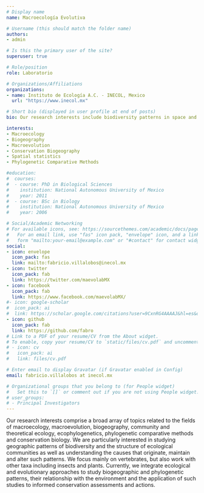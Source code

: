 ```yaml
---
# Display name
name: Macroecología Evolutiva

# Username (this should match the folder name)
authors:
- admin

# Is this the primary user of the site?
superuser: true

# Role/position
role: Laboratorio

# Organizations/Affiliations
organizations:
- name: Instituto de Ecología A.C. - INECOL, Mexico
  url: "https://www.inecol.mx"

# Short bio (displayed in user profile at end of posts)
bio: Our research interests include biodiversity patterns in space and time.

interests:
- Macroecology
- Biogeography
- Macroevolution
- Conservation Biogeography
- Spatial statistics
- Phylogenetic Comparative Methods

#education:
#  courses:
#  - course: PhD in Biological Sciences
#    institution: National Autonomous University of Mexico
#    year: 2011
#  - course: BSc in Biology
#    institution: National Autonomous University of Mexico
#    year: 2006

# Social/Academic Networking
# For available icons, see: https://sourcethemes.com/academic/docs/page-builder/#icons
#   For an email link, use "fas" icon pack, "envelope" icon, and a link in the
#   form "mailto:your-email@example.com" or "#contact" for contact widget.
social:
- icon: envelope
  icon_pack: fas
  link: mailto:fabricio.villalobos@inecol.mx
- icon: twitter
  icon_pack: fab
  link: https://twitter.com/maevolabMX
- icon: facebook
  icon_pack: fab
  link: https://www.facebook.com/maevolabMX/
#- icon: google-scholar
#  icon_pack: ai
#  link: https://scholar.google.com/citations?user=9CxnRG4AAAAJ&hl=es&oi=ao
- icon: github
  icon_pack: fab
  link: https://github.com/fabro
# Link to a PDF of your resume/CV from the About widget.
# To enable, copy your resume/CV to `static/files/cv.pdf` and uncomment the lines below.
# - icon: cv
#   icon_pack: ai
#   link: files/cv.pdf

# Enter email to display Gravatar (if Gravatar enabled in Config)
email: fabricio.villalobos at inecol.mx

# Organizational groups that you belong to (for People widget)
#   Set this to `[]` or comment out if you are not using People widget.
# user_groups:
# - Principal Investigators
---
```


Our research interests comprise a broad array of topics related to the fields of macroecology, macroevolution, biogeography, community and theoretical ecology, ecophylogenetics, phylogenetic comparative methods and conservation biology. We are particularly interested in studying geographic patterns of biodiversity and the structure of ecological communities as well as understanding the causes that originate, maintain and alter such patterns. We focus mainly on vertebrates, but also work with other taxa including insects and plants. Currently, we integrate ecological and evolutionary approaches to study biogeographic and phylogenetic patterns, their relationship with the environment and the application of such studies to informed conservation assessments and actions.
